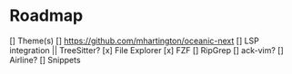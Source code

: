 # Roadmap
[] Theme(s)
  [] https://github.com/mhartington/oceanic-next
[] LSP integration || TreeSitter?
[x] File Explorer
[x] FZF
  [] RipGrep
  [] ack-vim?
[] Airline?
[] Snippets
